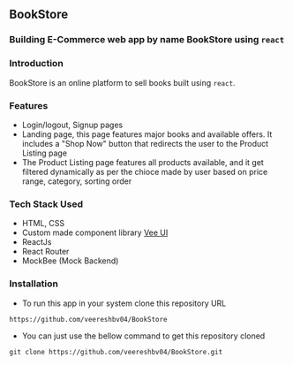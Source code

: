 ## BookStore

### Building E-Commerce web app by name BookStore using `react`

### Introduction
 BookStore is an online platform to sell books built using `react`. 

### Features
- Login/logout, Signup pages
- Landing page, this page features major books and available offers. It includes a "Shop Now" button that
    redirects the user to the Product Listing page
- The Product Listing page features all products available, and it get filtered dynamically as per the chioce made by user based on price range, category, sorting order

### Tech Stack Used
- HTML, CSS
- Custom made component library [Vee UI]()
- ReactJs
- React Router
- MockBee (Mock Backend)

### Installation
- To run this app in your system clone this repository URL 
 ```
 https://github.com/veereshbv04/BookStore
 ```
 - You can just use the bellow command to get this repository cloned
 ```
 git clone https://github.com/veereshbv04/BookStore.git
 ```